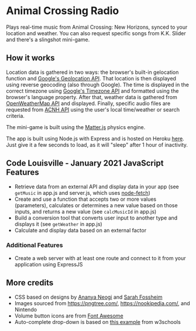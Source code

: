 # Animal Crossing Radio

Plays real-time music from Animal Crossing: New Horizons, synced to your location and weather. You can also request specific songs from K.K. Slider and there's a slingshot mini-game.

## How it works

Location data is gathered in two ways: the browser's built-in gelocation function and [Google's Geolocation API](https://developers.google.com/maps/documentation/geolocation/overview). That location is then displayed using reverse geocoding (also through Google). The time is displayed in the correct timezone using [Google's Timezone API](https://developers.google.com/maps/documentation/timezone/overview) and formatted using the browser's language property. After that, weather data is gathered from [OpenWeatherMap API](https://openweathermap.org/api) and displayed. Finally, specific audio files are requested from [ACNH API](http://acnhapi.com/) using the user's local time/weather or search criteria.

The mini-game is built using the [Matter.js](https://brm.io/matter-js/) physics engine.

The app is built using Node.js with Express and is hosted on Heroku [here](https://animal-crossing-radio.herokuapp.com/). Just give it a few seconds to load, as it will "sleep" after 1 hour of inactivity.

## Code Louisville - January 2021 JavaScript Features
- Retrieve data from an external API and display data in your app (see `getMusic` in app.js and server.js, which uses [node-fetch](https://www.npmjs.com/package/node-fetch))
- Create and use a function that accepts two or more values (parameters), calculates or determines a new value based on those inputs, and returns a new value (see `calcMusicId` in app.js)
- Build a conversion tool that converts user input to another type and displays it (see `getWeather` in app.js)
- Calculate and display data based on an external factor

### Additional Features
- Create a web server with at least one route and connect to it from your application using ExpressJS

## More credits
- CSS based on designs by [Ananya Neogi](https://codepen.io/ananyaneogi/pen/Bgozrz) and [Sarah Fossheim](https://codepen.io/fossheim/pen/RwPeVKG)
- Images sourced from https://pngtree.com/, https://nookipedia.com/, and Nintendo
- Volume button icons are from [Font Awesome](https://fontawesome.com/)
- Auto-complete drop-down is based on [this example](https://www.w3schools.com/howto/howto_js_autocomplete.asp) from w3schools
